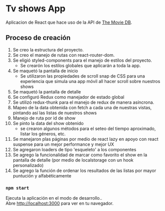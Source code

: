 # Tv shows App

Aplicacion de React que hace uso de la API de [The Movie DB](https://themoviedb.api-docs.io/3/getting-started/introduction).

## Proceso de creación

1. Se creo la estructura del proyecto.
2. Se creo el manejo de rutas con react-router-dom.
3. Se eligió styled-components para el manejo de estilos del proyecto.
    - Se crearón los estilos globales que aplicarán a toda la app.
4. Se maquetó la pantalla de inicio
    - Se utilizaron las propiedades de scroll snap de CSS para una experiencia que simula una app móvil all hacer scroll sobre nuestros shows
5. Se maquetó la pantalla de detalle
6. Se configuró Redux como manejador de estado global
7. Se utilizó redux-thunk para el manejo de redux de manera asíncrona.
8. Mapeo de la data obtenida con fetch a cada una de nuestras vistas, pintando así las listas de nuestros shows
9. Manejo de ruta por id de show
10. Se pinto la data del show obtenido
    - se crearon algunos métodos para el seteo del tiempo aproximado, listar los géneros, etc.
11. Se manejaron plas páginas por medio de react lazy en apoyo con react suspense para un mejor performance y mejor UX
12. Se agregaron loaders de tipo 'esqueleto' a los componentes
13. Se agrego la funcionalidad de marcar como favorito el show en la pantalla de detalle (por medio de localstorage con un hook personalizado)
14. Se agrego la función de ordenar los resultados de las listas por mayor puntución y 
alfabéticamente 

### `npm start`

Ejecuta la aplicación en el modo de desarrollo..\
Abre [http://localhost:3000](http://localhost:3000) para ver en tu navegador.
